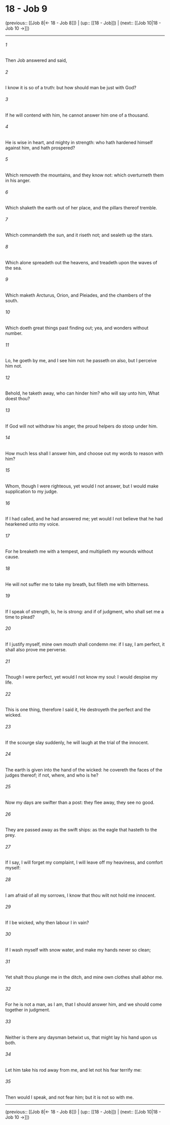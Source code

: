 # 18 - Job 9

(previous:: [[Job 8|← 18 - Job 8]]) | (up:: [[18 - Job]]) | (next:: [[Job 10|18 - Job 10 →]])

***


###### 1 
Then Job answered and said, 

###### 2 
I know it is so of a truth: but how should man be just with God? 

###### 3 
If he will contend with him, he cannot answer him one of a thousand. 

###### 4 
He is wise in heart, and mighty in strength: who hath hardened himself against him, and hath prospered? 

###### 5 
Which removeth the mountains, and they know not: which overturneth them in his anger. 

###### 6 
Which shaketh the earth out of her place, and the pillars thereof tremble. 

###### 7 
Which commandeth the sun, and it riseth not; and sealeth up the stars. 

###### 8 
Which alone spreadeth out the heavens, and treadeth upon the waves of the sea. 

###### 9 
Which maketh Arcturus, Orion, and Pleiades, and the chambers of the south. 

###### 10 
Which doeth great things past finding out; yea, and wonders without number. 

###### 11 
Lo, he goeth by me, and I see him not: he passeth on also, but I perceive him not. 

###### 12 
Behold, he taketh away, who can hinder him? who will say unto him, What doest thou? 

###### 13 
If God will not withdraw his anger, the proud helpers do stoop under him. 

###### 14 
How much less shall I answer him, and choose out my words to reason with him? 

###### 15 
Whom, though I were righteous, yet would I not answer, but I would make supplication to my judge. 

###### 16 
If I had called, and he had answered me; yet would I not believe that he had hearkened unto my voice. 

###### 17 
For he breaketh me with a tempest, and multiplieth my wounds without cause. 

###### 18 
He will not suffer me to take my breath, but filleth me with bitterness. 

###### 19 
If I speak of strength, lo, he is strong: and if of judgment, who shall set me a time to plead? 

###### 20 
If I justify myself, mine own mouth shall condemn me: if I say, I am perfect, it shall also prove me perverse. 

###### 21 
Though I were perfect, yet would I not know my soul: I would despise my life. 

###### 22 
This is one thing, therefore I said it, He destroyeth the perfect and the wicked. 

###### 23 
If the scourge slay suddenly, he will laugh at the trial of the innocent. 

###### 24 
The earth is given into the hand of the wicked: he covereth the faces of the judges thereof; if not, where, and who is he? 

###### 25 
Now my days are swifter than a post: they flee away, they see no good. 

###### 26 
They are passed away as the swift ships: as the eagle that hasteth to the prey. 

###### 27 
If I say, I will forget my complaint, I will leave off my heaviness, and comfort myself: 

###### 28 
I am afraid of all my sorrows, I know that thou wilt not hold me innocent. 

###### 29 
If I be wicked, why then labour I in vain? 

###### 30 
If I wash myself with snow water, and make my hands never so clean; 

###### 31 
Yet shalt thou plunge me in the ditch, and mine own clothes shall abhor me. 

###### 32 
For he is not a man, as I am, that I should answer him, and we should come together in judgment. 

###### 33 
Neither is there any daysman betwixt us, that might lay his hand upon us both. 

###### 34 
Let him take his rod away from me, and let not his fear terrify me: 

###### 35 
Then would I speak, and not fear him; but it is not so with me.

***

(previous:: [[Job 8|← 18 - Job 8]]) | (up:: [[18 - Job]]) | (next:: [[Job 10|18 - Job 10 →]])
